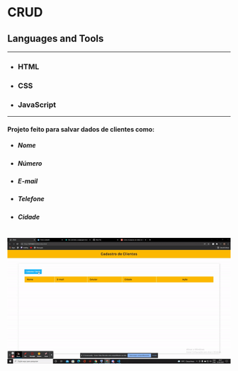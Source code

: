 # CRUD

## Languages and Tools
---

- ### HTML
- ### CSS
- ### JavaScript

---

#### Projeto feito para salvar dados de clientes como:
- ##### Nome
- ##### Número
- ##### E-mail
- ##### Telefone
- ##### Cidade

<h1 align="center">
<img src="/ezgif.com-gif-maker.gif" alt="video" />
</h1>
